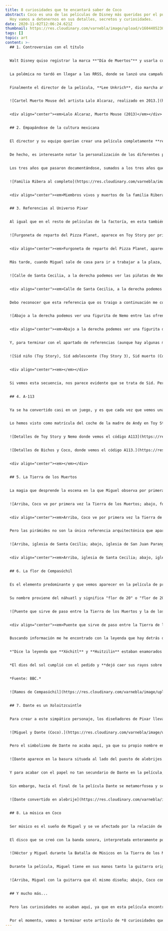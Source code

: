 ```yaml
---
title: 8 curiosidades que te encantará saber de Coco
abstract: Coco es una de las películas de Disney más queridas por el público.
  Hoy vamos a detenernos en sus detalles, secretos y curiosidades.
date: 2020-11-02T12:06:24.621Z
thumbnail: https://res.cloudinary.com/varnebla/image/upload/v1604405230/22coco1-videoSixteenByNineJumbo1600_dzpjsc.jpg
tags: []
topic: art
content: >-
  ## 1. Controversias con el título


  Walt Disney quiso registrar la marca **"Día de Muertos"** y usarla como título para su nueva película. No obstante, las voces en contra no tardaron en surgir y hubo todo un movimiento para impedir que Disney se apropiara de una tradición y la convirtiera en marca.


  La polémica no tardó en llegar a las RRSS, donde se lanzó una campaña en contra en [change.org](http://change.org) por parte de muchos mexicanos, que consiguió reunir más de 21.000 firmas. Otra acción que mostraba claramente el descontento fue la que llevó a cabo el caricaturista mexicano-estadounidense **Lalo Alcaraz**, quien convirtió al ratón Mickey Mouse en un Muerto Mouse que pretendía destruir la tradición del pueblo mexicano.


  Finalmente el director de la película, **Lee Unkrich**, dio marcha atrás y se decidió titular al film "Coco" en todo el mundo excepto en Brasil, donde fue lanzado como "Viva", ya que la palabra "cocô" quiere decir "caca".


  ![Cartel Muerto Mouse del artista Lalo Alcaraz, realizado en 2013.](https://res.cloudinary.com/varnebla/image/upload/v1604405411/muerto_mouse_clqdjg.jpg "Lalo Alcaraz, Muerto Mouse (2013)")


  <div align="center"><em>Lalo Alcaraz, Muerto Mouse (2013)</em></div>


  ## 2. Empapándose de la cultura mexicana


  El director y su equipo querían crear una película completamente **respetuosa y que hablara fielmente de la tradición mexicana del Día de Muertos**. Para ello, hicieron viajes al país durante más de tres años. Visitaron ciudades, plazas, cementerios, iglesias e incluso se hospedaron con algunos habitantes para conocer más sobre sus tradiciones, maneras de vestir y de comportarse.


  De hecho, es interesante notar la personalización de los diferentes personajes con los que Miguel se cruza tanto en la Tierra de los Vivos como en la Tierra de los Muertos. Los rasgos y fisionomía están inspirados en personas reales que el equipo se encontraba en las diferentes ciudades y se **crearon más de 500 vestidos** para darle más autenticidad a la historia.


  Los tres años que pasaron documentándose, sumados a los tres años que tardaron en hacer la película, convierten a Coco en el **film Disney que más tiempo ha tardado en producirse.**


  ![Familia Ribera al completo](https://res.cloudinary.com/varnebla/image/upload/v1604406021/familia_coco_wiziby.jpg "Miembros vivos y muertos de la familia Ribera")


  <div align="center"><em>Miembros vivos y muertos de la familia Ribera</em></div>


  ## 3. Referencias al Universo Pixar


  Al igual que en el resto de películas de la factoría, en esta también aparecen **referencias a películas Pixar anteriores.** La primera aparece durante los primeros diez minutos, en la secuencia en la que Abuelita rechaza cualquier tipo de música y Miguel se asoma a la ventana. En ese momento pasa una furgoneta con la música a todo volumen: no es otra que la mítica **furgoneta de reparto** del Pizza Planet (Toy Story).


  ![Furgoneta de reparto del Pizza Planet, aparece en Toy Story por primera vez.](https://res.cloudinary.com/varnebla/image/upload/v1604406021/Pizza_planet_1_mkbaw7.png "Furgoneta de reparto del Pizza Planet, aparece en Toy Story por primera vez.")


  <div align="center"><em>Furgoneta de reparto del Pizza Planet, aparece en Toy Story por primera vez.</em></div>


  Más tarde, cuando Miguel sale de casa para ir a trabajar a la plaza, pasa por una serie de calles adornadas para la festividad. Al tomar una curva, vemos a la derecha un puesto de recuerdos y piñatas y nos llaman la atención tres de ellas, ya que son **Woddy, Buzz Lightyear y Mike Wazowski.**


  ![Calle de Santa Cecilia, a la derecha podemos ver las piñatas de Woddy y Buzz (Toy Story) y Mike Wazowsky (Monsters S. A.)](https://res.cloudinary.com/varnebla/image/upload/v1604409479/Fotos_BLOG_g8szwh.jpg "Calle de Santa Cecilia, a la derecha podemos ver las piñatas de Woddy y Buzz (Toy Story) y Mike Wazowsky (Monsters S. A.)")


  <div align="center"><em>Calle de Santa Cecilia, a la derecha podemos ver las piñatas de Woddy y Buzz (Toy Story) y Mike Wazowsky (Monsters S. A.)</em></div>


  Debo reconocer que esta referencia que os traigo a continuación me costó varios visionados, puesto que está muy camuflada y es casi imperceptible. Cuando Abuelita está colocando bien las fotos del altar, a la derecha y escondido entre las flores, encontramos una pequeña figurita de Nemo. Realmente hay que fijarse muchísimo para verlo pero una vez te das cuenta no puedes dejar de hacerlo.


  ![Abajo a la derecha podemos ver una figurita de Nemo entre las ofrendas del altar del Día de Muertos.](https://res.cloudinary.com/varnebla/image/upload/c_scale,w_639/v1604409267/Fotos_BLOG_9_mdjzcw.jpg "Abajo a la derecha podemos ver una figurita de Nemo")


  <div align="center"><em>Abajo a la derecha podemos ver una figurita de Nemo</em></div>


  Y, para terminar con el apartado de referencias (aunque hay algunas más), os traigo una que ha generado bastante debate: durante la Batalla de Músicos en la Tierra de los Muertos, **aparece un participante que puede resultarnos muy familiar**, concretamente por el look que lleva. Esa camiseta negra con una calavera blanca en el centro la hemos visto antes. ¿Cómo olvidar al maltratador de juguetes y vecino de Andy, Sid? El diabólico niño llevaba esta camiseta en su primera aparición y volvimos a verlo años más tarde ya más crecidito, concretamente en Toy Story 3, trabajando como barrendero. ¿Cómo le fue la vida a Sid? No lo sabemos, pero parece que no muy bien ya que acabó muerto a una edad aparentemente joven.


  ![Sid niño (Toy Story), Sid adolescente (Toy Story 3), Sid muerto (Coco)](https://res.cloudinary.com/varnebla/image/upload/v1604406023/tvn-sidcoco_lauttp.jpg "Sid niño (Toy Story), Sid adolescente (Toy Story 3), Sid muerto (Coco)")


  <div align="center"><em></em></div>


  Si vemos esta secuencia, nos parece evidente que se trata de Sid. Pero, en el párrafo anterior, os hablaba de un debate en relación a esta figura. ¿Y cuál es el debate? Pues que algunos piensan que no se trataría de Sid sino de la versión muerta del cantante **Skrillex** y su inconfundible peinado.


  ## 4. A-113


  Ya se ha convertido casi en un juego, y es que cada vez que vemos una película de Pixar estamos atentos para captar el momento en el que el código **"A113" aparecerá ante nuestros ojos.** A-113 es el nombre del aula de diseño gráfico en la que estudiaron algunos de los diseñadores y animadores de Walt Disney y Pixar. A modo de broma interna, lo incorporan en la mayoría de sus películas.


  Lo hemos visto como matrícula del coche de la madre de Andy en Toy Story, en la referencia de la cámara del submarinista en Nemo y en una caja a la entrada de la ciudad en Bichos. ¡Lo hemos visto hasta en su versión en números romanos! Concretamente, en la casa de la bruja que Mérida visita en medio del bosque. En el caso de Coco, aparece en la “Oficina de querellas familiares” y es en la sala en la que el funcionario informa a la familia del hechizo del que son protagonistas.


  ![Detalles de Toy Story y Nemo donde vemos el código A113](https://res.cloudinary.com/varnebla/image/upload/v1604406023/Turquesa_Blanco_Collage_Mujer_Verano_Gu%C3%ADa_de_Estilo_ck2hcz.jpg)


  ![Detalles de Bichos y Coco, donde vemos el código A113.](https://res.cloudinary.com/varnebla/image/upload/v1604406022/Turquesa_Blanco_Collage_Mujer_Verano_Gu%C3%ADa_de_Estilo_1_wivuqr.jpg "Detalles de películas Pixar donde vemos el código A113.")


  <div align="center"><em></em></div>


  ## 5. La Tierra de los Muertos


  La magia que desprende la escena en la que Miguel observa por primera vez la Tierra de los Muertos es indudable. Y, al igual que a él, a los espectadores nos asombra y maravilla la forma en la que se organiza este curioso mundo. Se trata de un gran entramado de construcciones, unas encimas de las otras, que **van evolucionando en función de las épocas y los estilos arquitectónicos.** Si nos fijamos bien, el acceso/salida de la Tierra de los Muertos está situado sobre una arquitectura que nos recuerda a las ciudades prehispánicas de México, como Teotihuacán y, a partir de aquí, vamos ascendiendo en altura y adoptando un estilo arquitectónico más actual.


  ![Arriba, Coco ve por primera vez la Tierra de los Muertos; abajo, fotografía de las pirámides de Teotihuacán](https://res.cloudinary.com/varnebla/image/upload/v1604406023/Turquesa_Blanco_Collage_Mujer_Verano_Gu%C3%ADa_de_Estilo_2_jzz6nc.jpg "Arriba, Coco ve por primera vez la Tierra de los Muertos; abajo, fotografía de las pirámides de Teotihuacán")


  <div align="center"><em>Arriba, Coco ve por primera vez la Tierra de los Muertos; abajo, fotografía de las pirámides de Teotihuacán</em></div>


  Pero las pirámides no son la única referencia arquitectónica que aparece en la película: la iglesia de Santa Cecilia es una réplica de la iglesia de **San Juan Paricutín (Michoacán)** y la plaza del pueblo está inspirada en la **Plaza del Ropero (Guanajuto)** donde encontramos una estatua de Jorge Negrete muy similar a la de De la Cruz. Obviamente, partimos de la base que para la ciudad de Santa Cecilia se inspiran en barrios y casas reales.


  ![Arriba, iglesia de Santa Cecilia; abajo, iglesia de San Juan Parangaricutiro](https://res.cloudinary.com/varnebla/image/upload/v1604406022/Santa_cecilia_canva_rzi23z.jpg "Arriba, iglesia de Santa Cecilia; abajo, iglesia de San Juan Parangaricutiro")


  <div align="center"><em>Arriba, iglesia de Santa Cecilia; abajo, iglesia de San Juan Parangaricutiro</em></div>


  ## 6. La flor de Cempasúchil


  Es el elemento predominante y que vemos aparecer en la película de principio a fin. Esta flor naranja está **documentada en México desde la época prehispánica** y se usa para adornar calles, altares y cementerios los días 1 y 2 de noviembre. Aunque no es la única flor que aparece en los altares, sí que es la que predomina.


  Su nombre proviene del náhuatl y significa "flor de 20" o "flor de 20 pétalos". Simbólicamente, se dice que **su color naranja proviene del sol** y que guarda dentro también su calor. Este hecho, unido al aroma que desprende, la convierte en **la guía de los muertos de regreso a la Tierra de los Vivos** y evita que se pierdan en la vuelta a sus hogares. Como curiosidad, en la película es la única flor con vida en la Tierra de los Muertos, donde la vemos literalmente como "puente" entre ambos mundos.


  ![Puente que sirve de paso entre la Tierra de los Muertos y la de los Vivos.](https://res.cloudinary.com/varnebla/image/upload/v1604406020/5_ubfgux.jpg "Puente que sirve de paso entre la Tierra de los Muertos y la de los Vivos.")


  <div align="center"><em>Puente que sirve de paso entre la Tierra de los Muertos y la de los Vivos.</em></div>


  Buscando información me he encontrado con la leyenda que hay detrás de la flor y me ha parecido tan maravillosa que os la comparto por aquí:


  *"Dice la leyenda que **Xóchitl** y **Huitzilin** estaban enamorados desde que eran niños y que por las tardes subían a la montaña dedicada a Tonatiuh, el dios azteca del sol, y le ofrendaban ramos de flores. Pero un día se desató la guerra y Huitzilin fue a pelear para defender las tierras aztecas y murió. Destrozada de dolor, Xóchitl pidió al dios Tonatiuh que la librara de su sufrimiento y la reuniera con su amado.*


  *El dios del sol cumplió con el pedido y **dejó caer sus rayos sobre Xóchitl,** y ella se transformó en una flor de color amarillo intenso. Luego un colibrí se posó en el centro de la flor y ésta abrió sus 20 pétalos **liberando un aroma intenso.** Siguiendo el mandato de Tonatiuh, el amor de la pareja azteca permanecerá mientras haya colibríes y flores de cempasúchil en los campos mexicanos."*


  *Fuente: BBC.*


  ![Ramos de Cempasúchil](https://res.cloudinary.com/varnebla/image/upload/v1604406021/Flores_de_cempas%C3%BAchil_en_la_tradici%C3%B3n_mexicana._qedsvv.jpg "Ramos de Cempasúchil")


  ## 7. Dante es un Xoloitzcuintle


  Para crear a este simpático personaje, los diseñadores de Pixar llevaron a unos cuantos perros de esta raza a los estudios. De esta forma, pudieron estudiar bien sus rasgos y su manera de comportarse, que tan bien retratada queda en la película. La raza es conocida como **Xoloitzcuintle** (Xolo), y se considera una raza originaria de México con más de 3000 años de antigüedad. De hecho, los aztecas ya consideraban que **estos perros servían de guías para las almas de los muertos en su viaje por el inframundo.**


  ![Miguel y Dante (Coco).](https://res.cloudinary.com/varnebla/image/upload/v1604406020/Dante_zsh0vm.jpg "Miguel y Dante (Coco).")


  Pero el simbolismo de Dante no acaba aquí, ya que su propio nombre encierra otra referencia. Sabemos que se lo pone Miguel, ya que en un momento dado Abuelita le dice que "si bautizas a un perro de la calle ya no te deja". En mi opinión, no puede ser causalidad que el nombre escogido para un perro que viaja por el inframundo sea Dante. Por tanto, considero que los creadores buscaban un paralelismo entre **Coco-Divina Comedia,** aunque con un cambio de roles: mientras que en la Divina Comedia Dante es el alma acompañada por el poeta Virgilio, que le hace de guía espiritual por el mundo de los muertos para encontrarse con su amada Beatriz; en el caso de Coco estamos ante Dante como guía espiritual de Miguel en su búsqueda del amor (o aceptación) familiar.


  ![Dante aparece en la basura situada al lado del puesto de alebrijes.](https://res.cloudinary.com/varnebla/image/upload/v1604406021/alebrijes_yd9gss.png "Dante aparece en la basura situada al lado del puesto de alebrijes.")


  Y para acabar con el papel no tan secundario de Dante en la película, destacamos su faceta de alebrije. Un **alebrije** es una figura de artesanía creada a partir de la combinación de varios animales y el uso de colores llamativos. Se consideran guías espirituales que acompañan a los niños y posteriormente a sus almas. Si volvemos a Coco, notamos que otro aspecto curioso es que durante toda la película algunos de los personajes con los que se encuentra Miguel se sorprenden de la especie de "alebrije" que es Dante. Por su parte, el niño les dice que simplemente es un perro.


  Sin embargo, hacía el final de la película Dante se metamorfosea y se convierte en un alebrije auténtico, con alas y todo coloreado. El hecho de que Dante realmente sea un alebrije no debería sorprendernos en absoluto si estuvimos atentos al primer momento en el que el animalito sale en pantalla. Sí, quizá sea dentro del cubo de la basura, pero este está situado al lado de una mesa llena de alebrijes, con los que Miguel interacciona creando música, al igual que con el cubo de la basura.


  ![Dante convertido en alebrije](https://res.cloudinary.com/varnebla/image/upload/v1604406020/coco-dante-alebrije-mlt_hvbi9e.jpg "Dante convertido en alebrije")


  ## 8. La música en Coco


  Ser músico es el sueño de Miguel y se ve afectado por la relación de odio que tiene su familia con la música, por lo que emprenderá un viaje para conseguir como sea su bendición para poder ser músico. Toda **la película está relacionada con la música y las canciones que oímos nos trasladan directamente a México.** El encargado de la banda sonora es el compositor **Michael Giacchino**, quien quería conseguir que cuando la gente saliera del cine tras ver la película sintiera que había estado en Santa Cecilia y en la Tierra de los Muertos.


  El disco que se creó con la banda sonora, interpretada enteramente por cantantes mexicanos, consiguió récord de ventas tras su lanzamiento. Pero no es la única curiosidad, ¿sabías que cuando un personaje toca la guitarra en la película **está interpretando la nota real que suena**? Sin duda, el factor de la música y la realidad que debía transmitir era un factor muy importante para los directores.


  ![Héctor y Miguel durante la Batalla de Músicos en la Tierra de los Muertos.](https://res.cloudinary.com/varnebla/image/upload/v1604406022/rkXfUfLIM_1256x620__1_rgvfx3.jpg "Héctor y Miguel durante la Batalla de Músicos en la Tierra de los Muertos.")


  Durante la película, Miguel tiene en sus manos tanto la guitarra original (en principio de Ernesto de La Cruz) y una réplica que él mismo fabrica. El director de la película quería que la réplica pareciera realmente el trabajo de un niño, por lo que **pidió a su propio hijo que dibujara los bocetos**. Tanto en esta réplica como en la real, observamos una curiosa forma en la zona del clavijero: una calavera con un diente de oro. ¿Y dónde hemos visto a un personaje con un diente de oro? Exacto, este detalle no deja de hablarnos del verdadero propietario de la guitarra: Héctor.


  ![Arriba, Miguel con la guitarra que él mismo diseña; abajo, Coco con la guitarra real en el cementerio.](https://res.cloudinary.com/varnebla/image/upload/v1604406021/guitarra_Hector_eivgk8.jpg "Arriba, Miguel con la guitarra que él mismo diseña; abajo, Coco con la guitarra real en el cementerio.")


  ## Y mucho más...


  Pero las curiosidades no acaban aquí, ya que en esta película encontramos más secretos ocultos, como la cantidad de personajes célebres reales que aparecen en la Tierra de los Muertos. Pero a ellos les he dedicado un post completo que puedes leer aquí: **[Personajes célebres mexicanos que encontramos en Coco.](https://lameninaperdida.netlify.app/blog/10-personajes-celebres-mexicanos-que-encontramos-en-coco/)**


  Por el momento, vamos a terminar este artículo de *8 curiosidades que te encantará saber de Coco* con las palabras del co-director, Adrián Molina, sobre el sentido que quería darle a la película. Él quería conseguir dos cosas: que el que la viera quisiera *"aprender a tocar un instrumento musical"* y que saliera del cine con ganas de llamar *"a sus papás, abuelos y demás para pedirles que les cuenten sobre sus ancestros e ir conociendo más de su pasado y de toda su familia”*. ¿Lo conseguiría? Estoy segura de que en muchos casos fue así.
---
```

